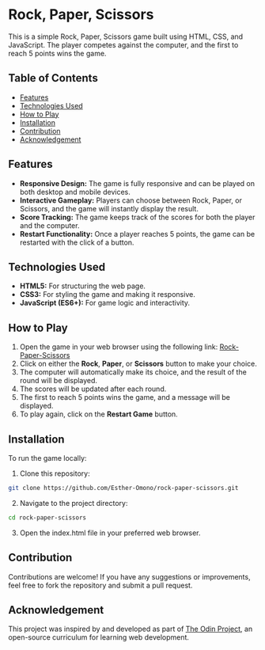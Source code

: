 # Rock, Paper, Scissors

This is a simple Rock, Paper, Scissors game built using HTML, CSS, and JavaScript. The player competes against the computer, and the first to reach 5 points wins the game.

## Table of Contents

- [Features](#features)
- [Technologies Used](#technologies-used)
- [How to Play](#how-to-play)
- [Installation](#installation)
- [Contribution](#contribution)
- [Acknowledgement](#acknowledgement)

## Features

- **Responsive Design:** The game is fully responsive and can be played on both desktop and mobile devices.
- **Interactive Gameplay:** Players can choose between Rock, Paper, or Scissors, and the game will instantly display the result.
- **Score Tracking:** The game keeps track of the scores for both the player and the computer.
- **Restart Functionality:** Once a player reaches 5 points, the game can be restarted with the click of a button.

## Technologies Used

- **HTML5:** For structuring the web page.
- **CSS3:** For styling the game and making it responsive.
- **JavaScript (ES6+):** For game logic and interactivity.

## How to Play

1. Open the game in your web browser using the following link: [Rock-Paper-Scissors](https://rock-paper-scissors-estheromonos-projects.vercel.app/)
2. Click on either the **Rock**, **Paper**, or **Scissors** button to make your choice.
3. The computer will automatically make its choice, and the result of the round will be displayed.
4. The scores will be updated after each round.
5. The first to reach 5 points wins the game, and a message will be displayed.
6. To play again, click on the **Restart Game** button.

## Installation

To run the game locally:

1. Clone this repository:

```bash
git clone https://github.com/Esther-Omono/rock-paper-scissors.git
```

2. Navigate to the project directory:

```bash
cd rock-paper-scissors
```

3. Open the index.html file in your preferred web browser.

## Contribution

Contributions are welcome! If you have any suggestions or improvements, feel free to fork the repository and submit a pull request.

## Acknowledgement

This project was inspired by and developed as part of [The Odin Project](https://www.theodinproject.com/), an open-source curriculum for learning web development.
